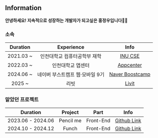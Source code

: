 ## Information

**안녕하세요! 지속적으로 성장하는 개발자가 되고싶은 홍정우입니다👐🏻**

### 소속

|Duration|Experience|Info|
|:-:|:-:|:-:|
|2021.03 ~ |인천대학교 컴퓨터공학부 재학|[INU CSE](https://cse.inu.ac.kr/isis/index.do?epTicket=INV)|
|2022.03 ~ |인천대학교 앱센터|[Appcenter](https://home.inuappcenter.kr/)|
|2024.06 ~ |네이버 부스트캠프 웹·모바일 9기|[Naver Boostcamp](https://boostcamp.connect.or.kr/program_wm.html)|
|2025 ~ |리빗|[Livit](https://www.tanso.life/ko/home)|

### 맡았던 프로젝트

|Duration|Project|Part|Info|
|:-:|:-:|:-:|:-:|
|2023.06 - 2024.06|Pencil me|Front-End|[Github Link](https://github.com/HongBoogie/pencil-me-fe)|
|2024.10 - 2024.12|Funch|Front-End|[Github Link](https://github.com/boostcampwm-2024/web25-funch)|
